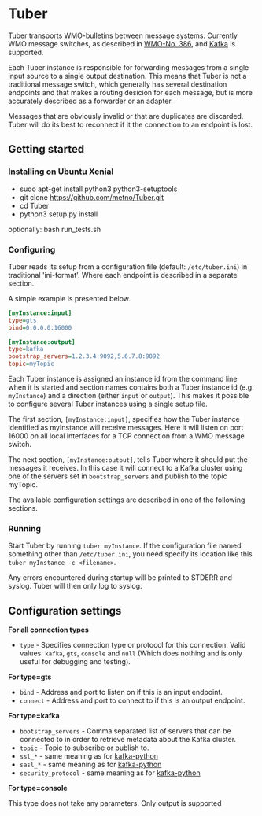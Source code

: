 # Tuber
Tuber transports WMO-bulletins between message systems. Currently WMO message switches, as described in [WMO-No. 386](http://wis.wmo.int/file=2229), and [Kafka](http://kafka.apache.org/) is supported.

Each Tuber instance is responsible for forwarding messages from a single input source to a single output destination. This means that Tuber is not a traditional message switch, which generally has several destination endpoints and that makes a routing desicion for each message, but is more accurately described as a forwarder or an adapter.

Messages that are obviously invalid or that are duplicates are discarded. Tuber will do its best to reconnect if it the connection to an endpoint is lost.

## Getting started
### Installing on Ubuntu Xenial

* sudo apt-get install python3 python3-setuptools
* git clone https://github.com/metno/Tuber.git
* cd Tuber
* python3 setup.py install

optionally: bash run_tests.sh

### Configuring
Tuber reads its setup from a configuration file (default: `/etc/tuber.ini`) in traditional 'ini-format'. Where each endpoint is described in a separate section.

A simple example is presented below.
```ini
[myInstance:input]
type=gts
bind=0.0.0.0:16000

[myInstance:output]
type=kafka
bootstrap_servers=1.2.3.4:9092,5.6.7.8:9092
topic=myTopic
```
Each Tuber instance is assigned an instance id from the command line when it is started and section names contains both a Tuber instance id (e.g. `myInstance`) and a direction (either `input` or `output`). This makes it possible to configure several Tuber instances using a single setup file. 

The first section, `[myInstance:input]`, specifies how the Tuber instance identified as myInstance will receive messages. Here it will listen on port 16000 on all local interfaces for a TCP connection from a WMO message switch.

The next section, `[myInstance:output]`, tells Tuber where it should put the messages it receives. In this case it will connect to a Kafka cluster using one of the servers set in `bootstrap_servers` and publish to the topic myTopic.

The available configuration settings are described in one of the following sections.

### Running
Start Tuber by running `tuber myInstance`. If the configuration file named something other than `/etc/tuber.ini`, you need specify its location like this `tuber myInstance -c <filename>`.

Any errors encountered during startup will be printed to STDERR and syslog. Tuber will then only log to syslog.

## Configuration settings

**For all connection types**
 * `type` - Specifies connection type or protocol for this connection. Valid values: `kafka`, `gts`, `console` and `null` (Which does nothing and is only useful for debugging and testing).

**For type=gts**
  * `bind` - Address and port to listen on if this is an input endpoint.
  * `connect` - Address and port to connect to if this is an output endpoint.

**For type=kafka**
* `bootstrap_servers` - Comma separated list of servers that can be connected to in order to retrieve metadata about the Kafka cluster.
* `topic` - Topic to subscribe or publish to.
* `ssl_*` - same meaning as for [kafka-python](http://kafka-python.readthedocs.io/en/master/index.html)
* `sasl_*` - same meaning as for [kafka-python](http://kafka-python.readthedocs.io/en/master/index.html)
* `security_protocol` - same meaning as for [kafka-python](http://kafka-python.readthedocs.io/en/master/index.html)

**For type=console**

This type does not take any parameters. Only output is supported
